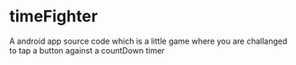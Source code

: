 # timeFighter
A android app source code which is a little game where you are challanged to tap a button against a countDown timer 
